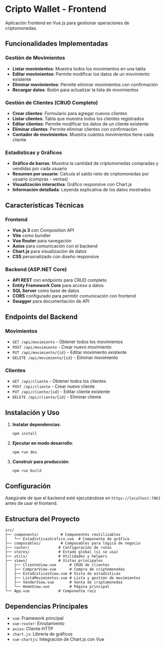 # Cripto Wallet - Frontend

Aplicación frontend en Vue.js para gestionar operaciones de criptomonedas.

## Funcionalidades Implementadas

### Gestión de Movimientos
- **Listar movimientos**: Muestra todos los movimientos en una tabla
- **Editar movimientos**: Permite modificar los datos de un movimiento existente
- **Eliminar movimientos**: Permite eliminar movimientos con confirmación
- **Recargar datos**: Botón para actualizar la lista de movimientos

### Gestión de Clientes (CRUD Completo)
- **Crear clientes**: Formulario para agregar nuevos clientes
- **Listar clientes**: Tabla que muestra todos los clientes registrados
- **Editar clientes**: Permite modificar los datos de un cliente existente
- **Eliminar clientes**: Permite eliminar clientes con confirmación
- **Contador de movimientos**: Muestra cuántos movimientos tiene cada cliente

### Estadísticas y Gráficos
- **Gráfico de barras**: Muestra la cantidad de criptomonedas compradas y vendidas por cada usuario
- **Resumen por usuario**: Calcula el saldo neto de criptomonedas por usuario (compras - ventas)
- **Visualización interactiva**: Gráfico responsive con Chart.js
- **Información detallada**: Leyenda explicativa de los datos mostrados

## Características Técnicas

### Frontend
- **Vue.js 3** con Composition API
- **Vite** como bundler
- **Vue Router** para navegación
- **Axios** para comunicación con el backend
- **Chart.js** para visualización de datos
- **CSS** personalizado con diseño responsive

### Backend (ASP.NET Core)
- **API REST** con endpoints para CRUD completo
- **Entity Framework Core** para acceso a datos
- **SQL Server** como base de datos
- **CORS** configurado para permitir comunicación con frontend
- **Swagger** para documentación de API

## Endpoints del Backend

### Movimientos
- `GET /api/movimiento` - Obtener todos los movimientos
- `POST /api/movimiento` - Crear nuevo movimiento
- `PUT /api/movimiento/{id}` - Editar movimiento existente
- `DELETE /api/movimiento/{id}` - Eliminar movimiento

### Clientes
- `GET /api/cliente` - Obtener todos los clientes
- `POST /api/cliente` - Crear nuevo cliente
- `PUT /api/cliente/{id}` - Editar cliente existente
- `DELETE /api/cliente/{id}` - Eliminar cliente

## Instalación y Uso

1. **Instalar dependencias**:
   ```bash
   npm install
   ```

2. **Ejecutar en modo desarrollo**:
   ```bash
   npm run dev
   ```

3. **Construir para producción**:
   ```bash
   npm run build
   ```

## Configuración

Asegúrate de que el backend esté ejecutándose en `https://localhost:7063` antes de usar el frontend.

## Estructura del Proyecto

```
src/
├── components/          # Componentes reutilizables
│   └── EstadisticasGrafico.vue  # Componente de gráfico
├── composables/         # Composables para lógica de negocio
├── router/             # Configuración de rutas
├── stores/             # Estado global (si se usa)
├── utils/              # Utilidades y helpers
├── views/              # Vistas principales
│   ├── ClienteView.vue      # CRUD de clientes
│   ├── ComprarView.vue      # Compra de criptomonedas
│   ├── EstadisticasView.vue # Vista de estadísticas
│   ├── ListaMovimientos.vue # Lista y gestión de movimientos
│   ├── VenderView.vue       # Venta de criptomonedas
│   └── HomeView.vue         # Página principal
└── App.vue             # Componente raíz
```

## Dependencias Principales

- `vue`: Framework principal
- `vue-router`: Enrutamiento
- `axios`: Cliente HTTP
- `chart.js`: Librería de gráficos
- `vue-chartjs`: Integración de Chart.js con Vue
